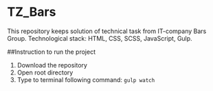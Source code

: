 # TZ_Bars
This repository keeps solution of technical task from 
IT-company Bars Group. Technological stack: HTML, CSS, SCSS, 
JavaScript, Gulp.

##Instruction to run the project
1. Download the repository
2. Open root directory
3. Type to terminal following command: `gulp watch`
